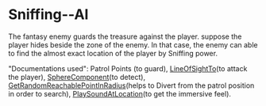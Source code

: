 # Sniffing--AI
The fantasy enemy guards the treasure against the player.
suppose the player hides beside the zone of the enemy. In that case, the enemy can able to find the almost exact location of the player by Sniffing power.


"Documentations used":
              Patrol Points (to guard),
              [LineOfSightTo](https://docs.unrealengine.com/5.0/en-US/API/Runtime/Engine/GameFramework/AController/LineOfSightTo/)(to attack the player),
              [SphereComponent](https://docs.unrealengine.com/4.27/en-US/API/Runtime/Engine/Components/USphereComponent/)(to detect),
              [GetRandomReachablePointInRadius](https://docs.unrealengine.com/5.0/en-US/API/Runtime/NavigationSystem/UNavigationSystemV1/GetRandomReachablePointInRadius/1/)(helps to Divert from the patrol position in order to search),
              [PlaySoundAtLocation](https://docs.unrealengine.com/5.0/en-US/API/Runtime/Engine/Kismet/UGameplayStatics/PlaySoundAtLocation/2/)(to get the immersive feel).
             
             
